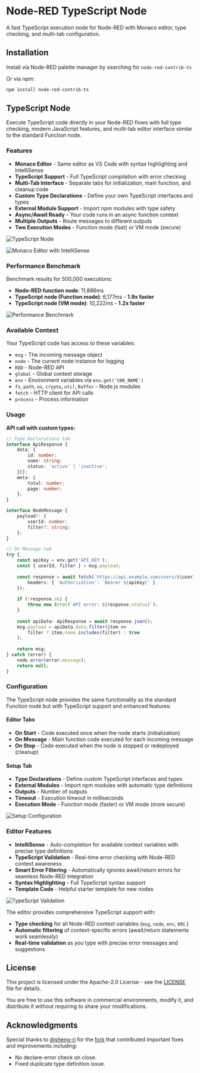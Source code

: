 # Node-RED TypeScript Node

A fast TypeScript execution node for Node-RED with Monaco editor, type checking, and multi-tab configuration.

## Installation

Install via Node-RED palette manager by searching for `node-red-contrib-ts`

Or via npm:
```bash
npm install node-red-contrib-ts
```

## TypeScript Node

Execute TypeScript code directly in your Node-RED flows with full type checking, modern JavaScript features, and multi-tab editor interface similar to the standard Function node.

### Features

- **Monaco Editor** - Same editor as VS Code with syntax highlighting and IntelliSense
- **TypeScript Support** - Full TypeScript compilation with error checking
- **Multi-Tab Interface** - Separate tabs for initialization, main function, and cleanup code
- **Custom Type Declarations** - Define your own TypeScript interfaces and types
- **External Module Support** - Import npm modules with type safety
- **Async/Await Ready** - Your code runs in an async function context
- **Multiple Outputs** - Route messages to different outputs
- **Two Execution Modes** - Function mode (fast) or VM mode (secure)

![TypeScript Node](screenshots/node.png)

![Monaco Editor with IntelliSense](screenshots/intelliSense.png)

### Performance Benchmark

Benchmark results for 500,000 executions:
- **Node-RED function node**: 11,886ms
- **TypeScript node (Function mode)**: 6,177ms - **1.9x faster**
- **TypeScript node (VM mode)**: 10,222ms - **1.2x faster**

![Performance Benchmark](screenshots/benchmark.png)

### Available Context

Your TypeScript code has access to these variables:

- `msg` - The incoming message object
- `node` - The current node instance for logging
- `RED` - Node-RED API
- `global` - Global context storage
- `env` - Environment variables via `env.get('VAR_NAME')`
- `fs`, `path`, `os`, `crypto`, `util`, `Buffer` - Node.js modules
- `fetch` - HTTP client for API calls
- `process` - Process information

### Usage

**API call with custom types:**
```typescript
// Type Declarations tab
interface ApiResponse {
    data: {
        id: number;
        name: string;
        status: 'active' | 'inactive';
    }[];
    meta: {
        total: number;
        page: number;
    };
}

interface NodeMessage {
    payload?: {
        userId: number;
        filter?: string;
    };
}
```

```typescript
// On Message tab
try {
    const apiKey = env.get('API_KEY');
    const { userId, filter } = msg.payload;
    
    const response = await fetch(`https://api.example.com/users/${userId}/data`, {
        headers: { 'Authorization': `Bearer ${apiKey}` }
    });
    
    if (!response.ok) {
        throw new Error(`API error: ${response.status}`);
    }
    
    const apiData: ApiResponse = await response.json();
    msg.payload = apiData.data.filter(item => 
        filter ? item.name.includes(filter) : true
    );
    
    return msg;
} catch (error) {
    node.error(error.message);
    return null;
}
```

### Configuration

The TypeScript node provides the same functionality as the standard Function node but with TypeScript support and enhanced features:

#### Editor Tabs

- **On Start** - Code executed once when the node starts (initialization)
- **On Message** - Main function code executed for each incoming message  
- **On Stop** - Code executed when the node is stopped or redeployed (cleanup)

#### Setup Tab

- **Type Declarations** - Define custom TypeScript interfaces and types
- **External Modules** - Import npm modules with automatic type definitions
- **Outputs** - Number of outputs
- **Timeout** - Execution timeout in milliseconds
- **Execution Mode** - Function mode (faster) or VM mode (more secure)

![Setup Configuration](screenshots/props2.png)

### Editor Features

- **IntelliSense** - Auto-completion for available context variables with precise type definitions
- **TypeScript Validation** - Real-time error checking with Node-RED context awareness
- **Smart Error Filtering** - Automatically ignores await/return errors for seamless Node-RED integration
- **Syntax Highlighting** - Full TypeScript syntax support
- **Template Code** - Helpful starter template for new nodes

![TypeScript Validation](screenshots/typescript-validation.png)

The editor provides comprehensive TypeScript support with:
- **Type checking** for all Node-RED context variables (`msg`, `node`, `env`, etc.)
- **Automatic filtering** of context-specific errors (await/return statements work seamlessly)
- **Real-time validation** as you type with precise error messages and suggestions

## License

This project is licensed under the Apache-2.0 License - see the [LICENSE](LICENSE) file for details.

You are free to use this software in commercial environments, modify it, and distribute it without requiring to share your modifications.

## Acknowledgments

Special thanks to [@sheng-ri](https://github.com/sheng-ri) for the [fork](https://github.com/sheng-ri/node-red-contrib-ts) that contributed important fixes and improvements including:
- No declare-error check on close.
- Fixed duplicate type definition issue.
